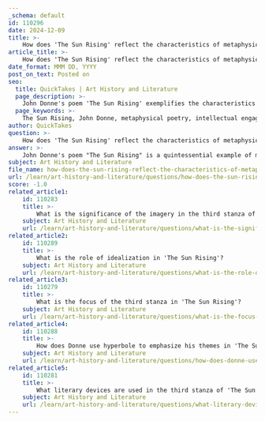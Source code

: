 ```yaml
---
_schema: default
id: 110296
date: 2024-12-09
title: >-
    How does 'The Sun Rising' reflect the characteristics of metaphysical poetry?
article_title: >-
    How does 'The Sun Rising' reflect the characteristics of metaphysical poetry?
date_format: MMM DD, YYYY
post_on_text: Posted on
seo:
  title: QuickTakes | Art History and Literature
  page_description: >-
    John Donne's poem 'The Sun Rising' exemplifies the characteristics of metaphysical poetry, featuring intellectual engagement, elaborate metaphors, a rejection of traditional authority, humor, and the cosmic significance of love.
  page_keywords: >-
    The Sun Rising, John Donne, metaphysical poetry, intellectual engagement, paradox, conceit, love, authority, wit, humor, cosmic significance, nature, narrative, personal identity
author: QuickTakes
question: >-
    How does 'The Sun Rising' reflect the characteristics of metaphysical poetry?
answer: >-
    John Donne's poem "The Sun Rising" is a quintessential example of metaphysical poetry, showcasing several defining characteristics of the genre. \n\n1. **Intellectual Engagement**: The poem opens with a direct address to the sun, which is personified as a "busy old fool." This conversational tone establishes an intellectual dialogue that is typical of metaphysical poetry, where the poet engages in a speculative discussion about love and its supremacy over natural forces.\n\n2. **Paradox and Conceit**: Donne employs metaphysical conceits—elaborate metaphors that draw unexpected connections between disparate ideas. For instance, he asserts that love transcends the constraints of time, stating that it "no season knows, nor clime." This hyperbolic assertion elevates the emotional experience of love above the physical world, a hallmark of metaphysical thought.\n\n3. **Rejection of Authority**: Throughout the poem, the speaker challenges the sun's authority, suggesting that their love is more significant than the sun's daily cycle. This mockery of celestial power reflects a broader cultural shift during Donne's time, where personal identity and intimate relationships began to take precedence over traditional hierarchies.\n\n4. **Wit and Humor**: Donne's use of wit is evident in his playful yet serious tone. The speaker's irreverence towards the sun, combined with the extravagant claims about the nature of love, showcases Donne's ability to blend humor with profound philosophical insights.\n\n5. **Cosmic Significance of Love**: The poem suggests that the lovers' relationship is so vital that it encapsulates the entire universe within their room. This idea of love as a cosmic force is a central theme in metaphysical poetry, emphasizing its transcendence over physical limitations.\n\nIn summary, "The Sun Rising" reflects the characteristics of metaphysical poetry through its intellectual engagement, use of paradox and conceit, rejection of authority, incorporation of wit, and the cosmic significance attributed to love. These elements combine to create a rich exploration of love that challenges conventional perceptions of time and space.
subject: Art History and Literature
file_name: how-does-the-sun-rising-reflect-the-characteristics-of-metaphysical-poetry.md
url: /learn/art-history-and-literature/questions/how-does-the-sun-rising-reflect-the-characteristics-of-metaphysical-poetry
score: -1.0
related_article1:
    id: 110283
    title: >-
        What is the significance of the imagery in the third stanza of 'The Sun Rising'?
    subject: Art History and Literature
    url: /learn/art-history-and-literature/questions/what-is-the-significance-of-the-imagery-in-the-third-stanza-of-the-sun-rising
related_article2:
    id: 110289
    title: >-
        What is the role of idealization in 'The Sun Rising'?
    subject: Art History and Literature
    url: /learn/art-history-and-literature/questions/what-is-the-role-of-idealization-in-the-sun-rising
related_article3:
    id: 110279
    title: >-
        What is the focus of the third stanza in 'The Sun Rising'?
    subject: Art History and Literature
    url: /learn/art-history-and-literature/questions/what-is-the-focus-of-the-third-stanza-in-the-sun-rising
related_article4:
    id: 110288
    title: >-
        How does Donne use hyperbole to emphasize his themes in 'The Sun Rising'?
    subject: Art History and Literature
    url: /learn/art-history-and-literature/questions/how-does-donne-use-hyperbole-to-emphasize-his-themes-in-the-sun-rising
related_article5:
    id: 110281
    title: >-
        What literary devices are used in the third stanza of 'The Sun Rising'?
    subject: Art History and Literature
    url: /learn/art-history-and-literature/questions/what-literary-devices-are-used-in-the-third-stanza-of-the-sun-rising
---
```


&nbsp;